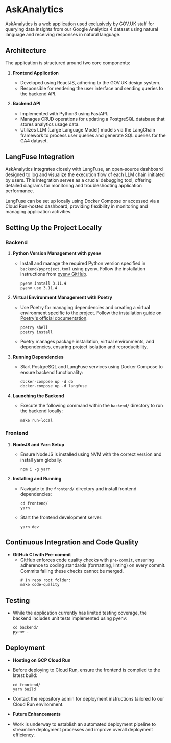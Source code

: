 # AskAnalytics

AskAnalytics is a web application used exclusively by GOV.UK staff for querying data insights from our Google Analytics 4 dataset using natural language and receiving responses in natural language.

## Architecture

The application is structured around two core components:

1. **Frontend Application**

   - Developed using ReactJS, adhering to the GOV.UK design system.
   - Responsible for rendering the user interface and sending queries to the backend API.

2. **Backend API**
   - Implemented with Python3 using FastAPI.
   - Manages CRUD operations for updating a PostgreSQL database that stores analytics usage data.
   - Utilizes LLM (Large Language Model) models via the LangChain framework to process user queries and generate SQL queries for the GA4 dataset.

## LangFuse Integration

AskAnalytics integrates closely with LangFuse, an open-source dashboard designed to log and visualize the execution flow of each LLM chain initiated by users. This integration serves as a crucial debugging tool, offering detailed diagrams for monitoring and troubleshooting application performance.

LangFuse can be set up locally using Docker Compose or accessed via a Cloud Run-hosted dashboard, providing flexibility in monitoring and managing application activities.

## Setting Up the Project Locally

### Backend

1. **Python Version Management with pyenv**

   - Install and manage the required Python version specified in `backend/pyproject.toml` using pyenv. Follow the installation instructions from [pyenv GitHub](https://github.com/pyenv/pyenv).
     ```
     pyenv install 3.11.4
     pyenv use 3.11.4
     ```

2. **Virtual Environment Management with Poetry**

   - Use Poetry for managing dependencies and creating a virtual environment specific to the project. Follow the installation guide on [Poetry's official documentation](https://python-poetry.org/docs/#installation).
     ```
     poetry shell
     poetry install
     ```
   - Poetry manages package installation, virtual environments, and dependencies, ensuring project isolation and reproducibility.

3. **Running Dependencies**

   - Start PostgreSQL and LangFuse services using Docker Compose to ensure backend functionality:
     ```
     docker-compose up -d db
     docker-compose up -d langfuse
     ```

4. **Launching the Backend**
   - Execute the following command within the `backend/` directory to run the backend locally:
     ```
     make run-local
     ```

### Frontend

1. **NodeJS and Yarn Setup**

   - Ensure NodeJS is installed using NVM with the correct version and install yarn globally:
     ```
     npm i -g yarn
     ```

2. **Installing and Running**

   - Navigate to the `frontend/` directory and install frontend dependencies:

     ```
     cd frontend/
     yarn
     ```

   - Start the frontend development server:
     ```
     yarn dev
     ```

## Continuous Integration and Code Quality

- **GitHub CI with Pre-commit**
  - GitHub enforces code quality checks with `pre-commit`, ensuring adherence to coding standards (formatting, linting) on every commit. Commits failing these checks cannot be merged.
    ```
    # In repo root folder:
    make code-quality
    ```

## Testing

- While the application currently has limited testing coverage, the backend includes unit tests implemented using pyenv:

  ```
  cd backend/
  pyenv .
  ```

## Deployment

- **Hosting on GCP Cloud Run**
- Before deploying to Cloud Run, ensure the frontend is compiled to the latest build:

  ```
  cd frontend/
  yarn build
  ```

- Contact the repository admin for deployment instructions tailored to our Cloud Run environment.

- **Future Enhancements**
- Work is underway to establish an automated deployment pipeline to streamline deployment processes and improve overall deployment efficiency.
